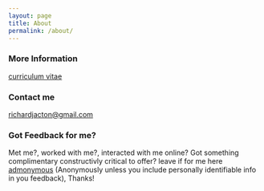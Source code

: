 ```yaml
---
layout: page
title: About
permalink: /about/
---
```


### More Information

[curriculum vitae](https://richardjacton.github.io/CV/RichardJActon_CV.html)

### Contact me

[richardjacton@gmail.com](mailto:richardjacton@gmail.com)

### Got Feedback for me?

Met me?, worked with me?, interacted with me online? Got something complimentary constructivly critical to offer? leave if for me here [admonymous](https://www.admonymous.co/richardjacton) (Anonymously unless you include personally identifiable info in you feedback), Thanks!


